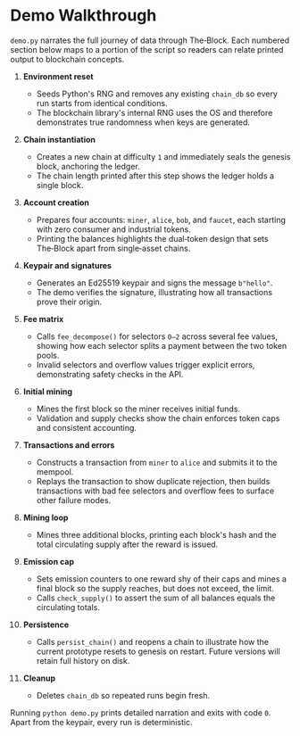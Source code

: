 # Demo Walkthrough

`demo.py` narrates the full journey of data through The‑Block.  Each
numbered section below maps to a portion of the script so readers can
relate printed output to blockchain concepts.

1. **Environment reset**
   - Seeds Python's RNG and removes any existing `chain_db` so every run
     starts from identical conditions.
   - The blockchain library's internal RNG uses the OS and therefore
     demonstrates true randomness when keys are generated.

2. **Chain instantiation**
   - Creates a new chain at difficulty `1` and immediately seals the
     genesis block, anchoring the ledger.
   - The chain length printed after this step shows the ledger holds a
     single block.

3. **Account creation**
   - Prepares four accounts: `miner`, `alice`, `bob`, and `faucet`, each
     starting with zero consumer and industrial tokens.
   - Printing the balances highlights the dual‑token design that sets
     The‑Block apart from single‑asset chains.

4. **Keypair and signatures**
   - Generates an Ed25519 keypair and signs the message `b"hello"`.
   - The demo verifies the signature, illustrating how all
     transactions prove their origin.

5. **Fee matrix**
   - Calls `fee_decompose()` for selectors `0‒2` across several fee
     values, showing how each selector splits a payment between the two
     token pools.
   - Invalid selectors and overflow values trigger explicit errors,
     demonstrating safety checks in the API.

6. **Initial mining**
   - Mines the first block so the miner receives initial funds.
   - Validation and supply checks show the chain enforces token caps and
     consistent accounting.

7. **Transactions and errors**
   - Constructs a transaction from `miner` to `alice` and submits it to
     the mempool.
   - Replays the transaction to show duplicate rejection, then builds
     transactions with bad fee selectors and overflow fees to surface
     other failure modes.

8. **Mining loop**
   - Mines three additional blocks, printing each block's hash and the
     total circulating supply after the reward is issued.

9. **Emission cap**
   - Sets emission counters to one reward shy of their caps and mines a
     final block so the supply reaches, but does not exceed, the limit.
   - Calls `check_supply()` to assert the sum of all balances equals the
     circulating totals.

10. **Persistence**
    - Calls `persist_chain()` and reopens a chain to illustrate how the
      current prototype resets to genesis on restart.  Future versions
      will retain full history on disk.

11. **Cleanup**
    - Deletes `chain_db` so repeated runs begin fresh.

Running `python demo.py` prints detailed narration and exits with code
`0`.  Apart from the keypair, every run is deterministic.

